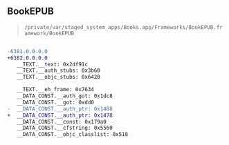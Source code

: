## BookEPUB

> `/private/var/staged_system_apps/Books.app/Frameworks/BookEPUB.framework/BookEPUB`

```diff

-6381.0.0.0.0
+6382.0.0.0.0
   __TEXT.__text: 0x2df91c
   __TEXT.__auth_stubs: 0x3b60
   __TEXT.__objc_stubs: 0x6420

   __TEXT.__eh_frame: 0x7634
   __DATA_CONST.__auth_got: 0x1dc8
   __DATA_CONST.__got: 0xdd0
-  __DATA_CONST.__auth_ptr: 0x1488
+  __DATA_CONST.__auth_ptr: 0x1478
   __DATA_CONST.__const: 0x179a0
   __DATA_CONST.__cfstring: 0x5560
   __DATA_CONST.__objc_classlist: 0x518

```
